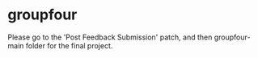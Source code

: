 # groupfour
Please go to the 'Post Feedback Submission' patch, and then groupfour-main folder for the final project.
